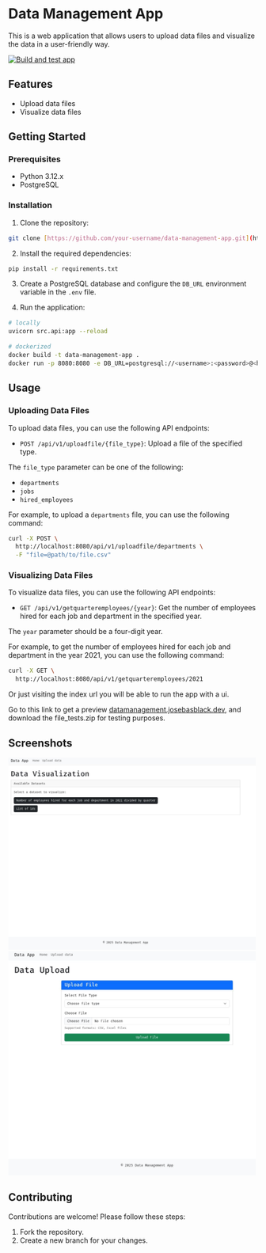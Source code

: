 # Data Management App

This is a web application that allows users to upload data files and visualize the data in a user-friendly way.

[![Build and test app](https://github.com/black-redoc/data_management/actions/workflows/build.yaml/badge.svg)](https://github.com/black-redoc/data_management/actions/workflows/build.yaml)


## Features

- Upload data files
- Visualize data files

## Getting Started

### Prerequisites

- Python 3.12.x
- PostgreSQL

### Installation

1. Clone the repository:

```bash
git clone [https://github.com/your-username/data-management-app.git](https://github.com/black-redoc/data_management.git)
```

2. Install the required dependencies:

```bash
pip install -r requirements.txt
```

3. Create a PostgreSQL database and configure the `DB_URL` environment variable in the `.env` file.

4. Run the application:

```bash
# locally
uvicorn src.api:app --reload
```

```bash
# dockerized
docker build -t data-management-app .
docker run -p 8080:8080 -e DB_URL=postgresql://<username>:<password>@<host>:<port>/<database> data-management-app
```

## Usage

### Uploading Data Files

To upload data files, you can use the following API endpoints:

- `POST /api/v1/uploadfile/{file_type}`: Upload a file of the specified type.

The `file_type` parameter can be one of the following:

- `departments`
- `jobs`
- `hired_employees`

For example, to upload a `departments` file, you can use the following command:

```bash
curl -X POST \
  http://localhost:8080/api/v1/uploadfile/departments \
  -F "file=@path/to/file.csv"
```

### Visualizing Data Files

To visualize data files, you can use the following API endpoints:

- `GET /api/v1/getquarteremployees/{year}`: Get the number of employees hired for each job and department in the specified year.

The `year` parameter should be a four-digit year.

For example, to get the number of employees hired for each job and department in the year 2021, you can use the following command:

```bash
curl -X GET \
  http://localhost:8080/api/v1/getquarteremployees/2021
```

Or just visiting the index url you will be able to run the app with a ui.

Go to this link to get a preview [datamanagement.josebasblack.dev](https://datamanagement.josebasblack.dev/), and download the file_tests.zip for testing purposes.

## Screenshots

<img src="assets/home.jpg" alt="Home" width="500"/>
<img src="assets/upload_file.jpg" alt="Departments" width="500"/>

## Contributing

Contributions are welcome! Please follow these steps:


1. Fork the repository.
2. Create a new branch for your changes.
